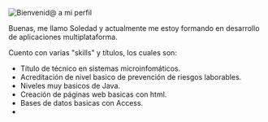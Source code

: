 ![Bienvenid@ a mi perfil](https://github.com/SoleMaGlez/SoleMaGlez/assets/145581919/bbcdd60d-61bb-4c96-b565-b42ae7033dff)

Buenas, me llamo Soledad y actualmente me estoy formando en desarrollo de aplicaciones multiplataforma.

Cuento con varias "skills" y títulos, los cuales son:
- Título de técnico en sistemas microinfomáticos.
- Acreditación de nivel basico de prevención de riesgos laborables.
- Niveles muy basicos de Java.
- Creación de páginas web basicas con html.
- Bases de datos basicas con Access.
- 
